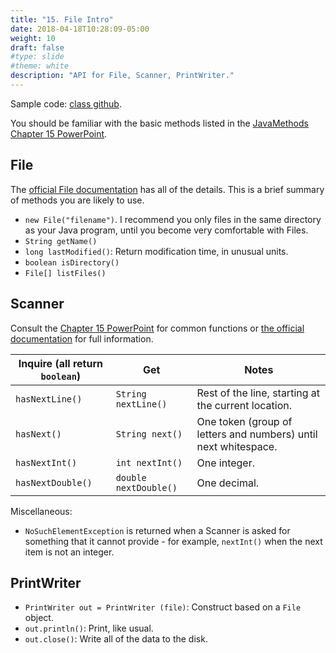 ```yaml
---
title: "15. File Intro"
date: 2018-04-18T10:28:09-05:00
weight: 10
draft: false
#type: slide
#theme: white
description: "API for File, Scanner, PrintWriter."
---
```


Sample code: [class github](https://github.com/2017-2018-wy-ap-cs/java-rotary-phone/tree/master/ch15).

You should be familiar with the basic methods listed in the [JavaMethods Chapter 15 PowerPoint](http://www.skylit.com/javamethods2/ppt/index.html).

## File

The [official File documentation](https://docs.oracle.com/javase/8/docs/api/java/io/File.html) has all of the details. This is a brief summary of methods you are likely to use.

* `new File("filename")`. I recommend you only files in the same directory as your Java program, until you become very comfortable with Files.
* `String getName()`
* `long lastModified()`: Return modification time, in unusual units.
* `boolean isDirectory()`
* `File[] listFiles()`

## Scanner

Consult the [Chapter 15 PowerPoint](http://www.skylit.com/javamethods2/ppt/Ch15.ppt) for common functions or [the official documentation](https://docs.oracle.com/javase/8/docs/api/java/util/Scanner.html) for full information.

| Inquire (all return `boolean`) | Get    | Notes |
|---------------------------------|--------|-------|
| `hasNextLine()` | `String nextLine()` | Rest of the line, starting at the current location. |
| `hasNext()`     | `String next()`      | One token (group of letters and numbers) until next whitespace.   |
| `hasNextInt()`  | `int nextInt()`      | One integer. |
| `hasNextDouble()` | `double nextDouble()` | One decimal. |

Miscellaneous:

* `NoSuchElementException` is returned when a Scanner is asked for something that it cannot provide - for example, `nextInt()` when the next item is not an integer.

## PrintWriter

* `PrintWriter out = PrintWriter (file)`: Construct based on a `File` object.
* `out.println()`: Print, like usual.
* `out.close()`: Write all of the data to the disk.

